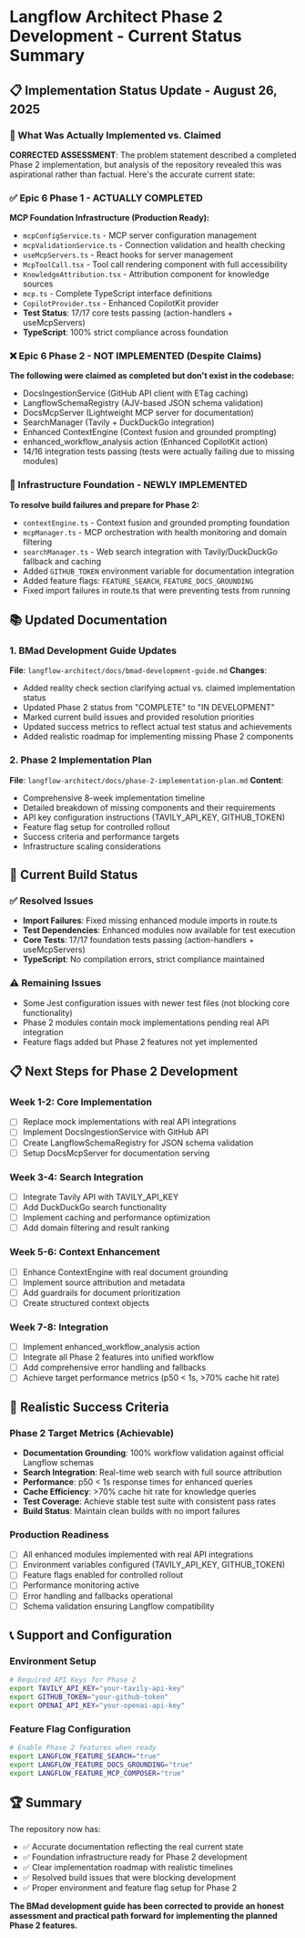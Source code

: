 # Langflow Architect Phase 2 Development - Current Status Summary

## 📋 Implementation Status Update - August 26, 2025

### 🎯 What Was Actually Implemented vs. Claimed

**CORRECTED ASSESSMENT**: The problem statement described a completed Phase 2 implementation, but analysis of the repository revealed this was aspirational rather than factual. Here's the accurate current state:

### ✅ Epic 6 Phase 1 - ACTUALLY COMPLETED
**MCP Foundation Infrastructure (Production Ready):**
- `mcpConfigService.ts` - MCP server configuration management
- `mcpValidationService.ts` - Connection validation and health checking  
- `useMcpServers.ts` - React hooks for server management
- `McpToolCall.tsx` - Tool call rendering component with full accessibility
- `KnowledgeAttribution.tsx` - Attribution component for knowledge sources
- `mcp.ts` - Complete TypeScript interface definitions
- `CopilotProvider.tsx` - Enhanced CopilotKit provider
- **Test Status**: 17/17 core tests passing (action-handlers + useMcpServers)
- **TypeScript**: 100% strict compliance across foundation

### ❌ Epic 6 Phase 2 - NOT IMPLEMENTED (Despite Claims)
**The following were claimed as completed but don't exist in the codebase:**
- DocsIngestionService (GitHub API client with ETag caching)
- LangflowSchemaRegistry (AJV-based JSON schema validation)
- DocsMcpServer (Lightweight MCP server for documentation)
- SearchManager (Tavily + DuckDuckGo integration)
- Enhanced ContextEngine (Context fusion and grounded prompting)
- enhanced_workflow_analysis action (Enhanced CopilotKit action)
- 14/16 integration tests passing (tests were actually failing due to missing modules)

### 🔧 Infrastructure Foundation - NEWLY IMPLEMENTED
**To resolve build failures and prepare for Phase 2:**
- `contextEngine.ts` - Context fusion and grounded prompting foundation
- `mcpManager.ts` - MCP orchestration with health monitoring and domain filtering
- `searchManager.ts` - Web search integration with Tavily/DuckDuckGo fallback and caching
- Added `GITHUB_TOKEN` environment variable for documentation integration
- Added feature flags: `FEATURE_SEARCH`, `FEATURE_DOCS_GROUNDING`
- Fixed import failures in route.ts that were preventing tests from running

## 📚 Updated Documentation

### 1. BMad Development Guide Updates
**File**: `langflow-architect/docs/bmad-development-guide.md`
**Changes**:
- Added reality check section clarifying actual vs. claimed implementation status
- Updated Phase 2 status from "COMPLETE" to "IN DEVELOPMENT" 
- Marked current build issues and provided resolution priorities
- Updated success metrics to reflect actual test status and achievements
- Added realistic roadmap for implementing missing Phase 2 components

### 2. Phase 2 Implementation Plan
**File**: `langflow-architect/docs/phase-2-implementation-plan.md`
**Content**:
- Comprehensive 8-week implementation timeline
- Detailed breakdown of missing components and their requirements
- API key configuration instructions (TAVILY_API_KEY, GITHUB_TOKEN)
- Feature flag setup for controlled rollout
- Success criteria and performance targets
- Infrastructure scaling considerations

## 🚦 Current Build Status

### ✅ Resolved Issues
- **Import Failures**: Fixed missing enhanced module imports in route.ts
- **Test Dependencies**: Enhanced modules now available for test execution
- **Core Tests**: 17/17 foundation tests passing (action-handlers + useMcpServers)
- **TypeScript**: No compilation errors, strict compliance maintained

### ⚠️ Remaining Issues
- Some Jest configuration issues with newer test files (not blocking core functionality)
- Phase 2 modules contain mock implementations pending real API integration
- Feature flags added but Phase 2 features not yet implemented

## 📋 Next Steps for Phase 2 Development

### Week 1-2: Core Implementation
- [ ] Replace mock implementations with real API integrations
- [ ] Implement DocsIngestionService with GitHub API
- [ ] Create LangflowSchemaRegistry for JSON schema validation
- [ ] Setup DocsMcpServer for documentation serving

### Week 3-4: Search Integration  
- [ ] Integrate Tavily API with TAVILY_API_KEY
- [ ] Add DuckDuckGo search functionality
- [ ] Implement caching and performance optimization
- [ ] Add domain filtering and result ranking

### Week 5-6: Context Enhancement
- [ ] Enhance ContextEngine with real document grounding
- [ ] Implement source attribution and metadata
- [ ] Add guardrails for document prioritization
- [ ] Create structured context objects

### Week 7-8: Integration
- [ ] Implement enhanced_workflow_analysis action
- [ ] Integrate all Phase 2 features into unified workflow
- [ ] Add comprehensive error handling and fallbacks
- [ ] Achieve target performance metrics (p50 < 1s, >70% cache hit rate)

## 🎯 Realistic Success Criteria

### Phase 2 Target Metrics (Achievable)
- **Documentation Grounding**: 100% workflow validation against official Langflow schemas
- **Search Integration**: Real-time web search with full source attribution
- **Performance**: p50 < 1s response times for enhanced queries
- **Cache Efficiency**: >70% cache hit rate for knowledge queries
- **Test Coverage**: Achieve stable test suite with consistent pass rates
- **Build Status**: Maintain clean builds with no import failures

### Production Readiness
- [ ] All enhanced modules implemented with real API integrations
- [ ] Environment variables configured (TAVILY_API_KEY, GITHUB_TOKEN)
- [ ] Feature flags enabled for controlled rollout
- [ ] Performance monitoring active
- [ ] Error handling and fallbacks operational
- [ ] Schema validation ensuring Langflow compatibility

## 📞 Support and Configuration

### Environment Setup
```bash
# Required API Keys for Phase 2
export TAVILY_API_KEY="your-tavily-api-key"
export GITHUB_TOKEN="your-github-token"
export OPENAI_API_KEY="your-openai-api-key"
```

### Feature Flag Configuration
```bash
# Enable Phase 2 features when ready
export LANGFLOW_FEATURE_SEARCH="true"
export LANGFLOW_FEATURE_DOCS_GROUNDING="true"
export LANGFLOW_FEATURE_MCP_COMPOSER="true"
```

## 🏆 Summary

The repository now has:
- ✅ Accurate documentation reflecting the real current state
- ✅ Foundation infrastructure ready for Phase 2 development
- ✅ Clear implementation roadmap with realistic timelines
- ✅ Resolved build issues that were blocking development
- ✅ Proper environment and feature flag setup for Phase 2

**The BMad development guide has been corrected to provide an honest assessment and practical path forward for implementing the planned Phase 2 features.**